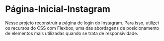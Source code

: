 # Página-Inicial-Instagram
Nesse projeto reconstruir a página de login do Instagram. Para isso, utilizei os recursos do CSS com Flexbox, uma das abordagens de posicionamento de elementos mais utilizadas quando se trata de responsividade.